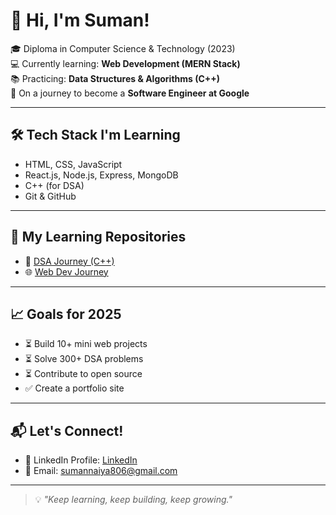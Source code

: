 # 👋 Hi, I'm Suman!

🎓 Diploma in Computer Science & Technology (2023)  
💻 Currently learning: **Web Development (MERN Stack)**  
📚 Practicing: **Data Structures & Algorithms (C++)**  
🌱 On a journey to become a **Software Engineer at Google**  

---

## 🛠️ Tech Stack I'm Learning

- HTML, CSS, JavaScript
- React.js, Node.js, Express, MongoDB
- C++ (for DSA)
- Git & GitHub

---

## 📘 My Learning Repositories

- 🚀 [DSA Journey (C++)](https://github.com/sumannaiya/Data-Structure-Algorithms)
- 🌐 [Web Dev Journey](https://github.com/sumannaiya/Web-Dev)

---

## 📈 Goals for 2025

- ⏳ Build 10+ mini web projects
- ⏳ Solve 300+ DSA problems
- ⏳ Contribute to open source
- ✅ Create a portfolio site

---

## 📬 Let's Connect!

- 💼 LinkedIn Profile: [LinkedIn](https://www.linkedin.com/in/suman-naiya-69955126a/)
- 📧 Email: sumannaiya806@gmail.com

---

> 💡 _"Keep learning, keep building, keep growing."_  

